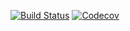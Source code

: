 [![Build Status](https://travis-ci.org/gahfy/MVVMPosts.svg?branch=continuous_integration)](https://travis-ci.org/gahfy/MVVMPosts) [![Codecov](https://codecov.io/github/gahfy/MVVMPosts/coverage.svg?branch=continuous_integration)](https://codecov.io/gh/gahfy/MVVMPosts)
